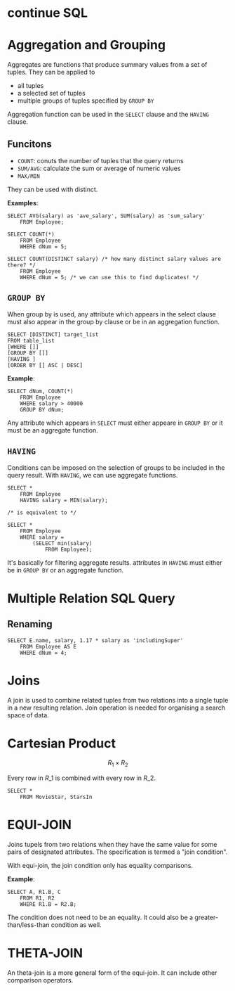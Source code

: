 continue SQL
==

# Aggregation and Grouping
Aggregates are functions that produce summary values from a set of tuples.
They can be applied to 
* all tuples
* a selected set of tuples
* multiple groups of tuples specified by `GROUP BY`

Aggregation function can be used in the `SELECT` clause
and the `HAVING` clause.

## Funcitons
* `COUNT`: conuts the number of tuples that the query returns
* `SUM/AVG`: calculate the sum or average of numeric values
* `MAX/MIN`

They can be used with distinct.

**Examples**:  
```mysql
SELECT AVG(salary) as 'ave_salary', SUM(salary) as 'sum_salary'
    FROM Employee;

SELECT COUNT(*)
    FROM Employee
    WHERE dNum = 5;

SELECT COUNT(DISTINCT salary) /* how many distinct salary values are there? */
    FROM Employee
    WHERE dNum = 5; /* we can use this to find duplicates! */
```

## `GROUP BY`
When group by is used, any attribute which appears in the select clause must also appear in the group by clause or be in an aggregation function.
```mysql
SELECT [DISTINCT] target_list
FROM table_list
[WHERE []]
[GROUP BY []]
[HAVING ]
[ORDER BY [] ASC | DESC]
```

**Example**:
```mysql
SELECT dNum, COUNT(*)
    FROM Employee
    WHERE salary > 40000
    GROUP BY dNum;
```
Any attribute which appears in `SELECT` must either appeare in `GROUP BY` or it must be an aggregate function.

## `HAVING`
Conditions can be imposed on the selection of groups to be included in the query result.
With `HAVING`, we can use aggregate functions. 
```mysql
SELECT * 
    FROM Employee
    HAVING salary = MIN(salary);

/* is equivalent to */

SELECT *
    FROM Employee
    WHERE salary = 
        (SELECT min(salary)
            FROM Employee);
```

It's basically for filtering aggregate results.
attributes in `HAVING` must either be in `GROUP BY` or an aggregate function.

# Multiple Relation SQL Query

## Renaming
```mysql
SELECT E.name, salary, 1.17 * salary as 'includingSuper'
    FROM Employee AS E
    WHERE dNum = 4;
```

# Joins
A join is used to combine related tuples from two relations into a single tuple in a new resulting relation.
Join operation is needed for organising a search space of data.

# Cartesian Product
```math
R_{1} \times R_{2}
```

Every row in $R\_1$ is combined with every row in $R\_2$.

```mysql
SELECT *
    FROM MovieStar, StarsIn
```

# EQUI-JOIN
Joins tupels from two relations when they have the same value for some pairs of designated attributes. The specification is termed a "join condition".

With equi-join, the join condition only has equality comparisons.

**Example**:  
```mysql
SELECT A, R1.B, C
    FROM R1, R2
    WHERE R1.B = R2.B;
```
The condition does not need to be an equality.
It could also be a greater-than/less-than condition as well.

# THETA-JOIN
An theta-join is a more general form of the equi-join.
It can include other comparison operators.
